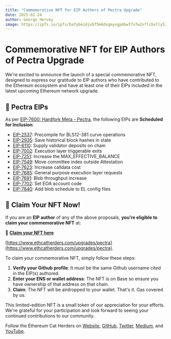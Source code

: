 ```yaml
---
title: "Commemorative NFT for EIP Authors of Pectra Upgrade"
date: 2025-02-24
author: George Hervey
image: https://ipfs.io/ipfs/bafybeidju5f5m6dvgmyxgp4bwf7v7w2nflcbvtly522nua7wycl4g4rfqm
---
```


# Commemorative NFT for EIP Authors of Pectra Upgrade

We're excited to announce the launch of a special commemorative NFT, designed to express our gratitude to EIP authors who have contributed to the Ethereum ecosystem and have at least one of their EIPs included in the latest upcoming Ethereum network upgrade.

## 📜 Pectra EIPs 

As per [EIP-7600: Hardfork Meta - Pectra](https://eips.ethereum.org/EIPS/eip-7600), the following EIPs are **Scheduled for Inclusion**:

* [EIP-2537](https://eips.ethereum.org/EIPS/eip-2537): Precompile for BLS12-381 curve operations
* [EIP-2935](https://eips.ethereum.org/EIPS/eip-2935): Save historical block hashes in state
* [EIP-6110](https://eips.ethereum.org/EIPS/eip-6110): Supply validator deposits on chain
* [EIP-7002](https://eips.ethereum.org/EIPS/eip-7002): Execution layer triggerable exits
* [EIP-7251](https://eips.ethereum.org/EIPS/eip-7251): Increase the MAX_EFFECTIVE_BALANCE
* [EIP-7549](https://eips.ethereum.org/EIPS/eip-7549): Move committee index outside Attestation
* [EIP-7623](https://eips.ethereum.org/EIPS/eip-7623): Increase calldata cost
* [EIP-7685](https://eips.ethereum.org/EIPS/eip-7685): General purpose execution layer requests
* [EIP-7691](https://eips.ethereum.org/EIPS/eip-7691): Blob throughput increase
* [EIP-7702](https://eips.ethereum.org/EIPS/eip-7702): Set EOA account code
* [EIP-7840](https://eips.ethereum.org/EIPS/eip-7840): Add blob schedule to EL config files
## 🎁 Claim Your NFT Now!

If you are an **EIP author** of any of the above proposals, **you’re eligible to claim your commemorative NFT** at:

🔗 **[Claim your NFT here](https://www.ethcatherders.com/upgrades/pectra)**


[https://www.ethcatherders.com/upgrades/pectra](https://www.ethcatherders.com/upgrades/pectra).

To claim your commemorative NFT, simply follow these steps:

1. **Verify your Github profile**: It must be the same Github username cited in the EIP(s) authored.
2. **Enter your ENS or wallet address**: The NFT is on Base so ensure you have ownership of that address on that chain. 
3. **Claim**: The NFT will be airdropped to your wallet. That's it. Gas covered by us.

This limited-edition NFT is a small token of our appreciation for your efforts. We're grateful for your participation and look forward to seeing your continued contributions to our community.

Follow the Ethereum Cat Herders on [Website](https://ethcatherders.com), [GitHub](https://github.com/ethcatherders/EIPIP), [Twitter](https://x.com/ethcatherders), [Medium](https://medium.com/ethereum-cat-herders), and [YouTube](https://www.youtube.com/@ethcatherders).
